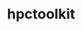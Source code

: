 ---
title: "hpctoolkit"
layout: cache
categories: [package, develop-2024-01-14]
meta: {"versions": ["2023.08.1"], "compilers": ["gcc@=11.4.0", "gcc@=9.4.0"], "oss": ["ubuntu20.04"], "platforms": ["linux"], "targets": ["neoverse_v1", "ppc64le", "x86_64_v3"], "stacks": ["e4s", "e4s-neoverse_v1", "e4s-power", "e4s-rocm-external", "root"], "num_specs": 8, "num_specs_by_stack": {"e4s-neoverse_v1": 2, "root": 8, "e4s-power": 2, "e4s": 3, "e4s-rocm-external": 1}}
spec_details: [{"hash": "synaoonk3jtdhtpzske3b4mr6wf3mdsm", "compiler": "gcc@=11.4.0", "versions": ["2023.08.1"], "os": "ubuntu20.04", "platform": "linux", "target": "neoverse_v1", "variants": ["build_system=autotools", "~cray", "+cuda", "~debug", "~level_zero", "+mpi", "~opencl", "+papi", "~python", "~rocm", "+viewer"], "stacks": ["e4s-neoverse_v1", "root"], "size": "-", "tarball": "https://binaries.spack.io/releases/develop-2024-01-14/build_cache/linux-ubuntu20.04-neoverse_v1/gcc-11.4.0/hpctoolkit-2023.08.1/linux-ubuntu20.04-neoverse_v1-gcc-11.4.0-hpctoolkit-2023.08.1-synaoonk3jtdhtpzske3b4mr6wf3mdsm.spack"}, {"hash": "mfhq7vsazhwjlx6fsre4vzmned3mvzan", "compiler": "gcc@=11.4.0", "versions": ["2023.08.1"], "os": "ubuntu20.04", "platform": "linux", "target": "neoverse_v1", "variants": ["build_system=autotools", "~cray", "~cuda", "~debug", "~level_zero", "+mpi", "~opencl", "+papi", "~python", "~rocm", "+viewer"], "stacks": ["e4s-neoverse_v1", "root"], "size": "-", "tarball": "https://binaries.spack.io/releases/develop-2024-01-14/build_cache/linux-ubuntu20.04-neoverse_v1/gcc-11.4.0/hpctoolkit-2023.08.1/linux-ubuntu20.04-neoverse_v1-gcc-11.4.0-hpctoolkit-2023.08.1-mfhq7vsazhwjlx6fsre4vzmned3mvzan.spack"}, {"hash": "uhjjmcidbz5pgx47pklgk664vbipafja", "compiler": "gcc@=9.4.0", "versions": ["2023.08.1"], "os": "ubuntu20.04", "platform": "linux", "target": "ppc64le", "variants": ["build_system=autotools", "~cray", "~cuda", "~debug", "~level_zero", "+mpi", "~opencl", "+papi", "~python", "~rocm", "+viewer"], "stacks": ["root", "e4s-power"], "size": "-", "tarball": "https://binaries.spack.io/releases/develop-2024-01-14/build_cache/linux-ubuntu20.04-ppc64le/gcc-9.4.0/hpctoolkit-2023.08.1/linux-ubuntu20.04-ppc64le-gcc-9.4.0-hpctoolkit-2023.08.1-uhjjmcidbz5pgx47pklgk664vbipafja.spack"}, {"hash": "bhhzzvljdmol7hv3kjrehad75svnbmif", "compiler": "gcc@=9.4.0", "versions": ["2023.08.1"], "os": "ubuntu20.04", "platform": "linux", "target": "ppc64le", "variants": ["build_system=autotools", "~cray", "+cuda", "~debug", "~level_zero", "+mpi", "~opencl", "+papi", "~python", "~rocm", "+viewer"], "stacks": ["root", "e4s-power"], "size": "-", "tarball": "https://binaries.spack.io/releases/develop-2024-01-14/build_cache/linux-ubuntu20.04-ppc64le/gcc-9.4.0/hpctoolkit-2023.08.1/linux-ubuntu20.04-ppc64le-gcc-9.4.0-hpctoolkit-2023.08.1-bhhzzvljdmol7hv3kjrehad75svnbmif.spack"}, {"hash": "ub65e2egufgtfugbgbb77v6as6pg2ogs", "compiler": "gcc@=11.4.0", "versions": ["2023.08.1"], "os": "ubuntu20.04", "platform": "linux", "target": "x86_64_v3", "variants": ["build_system=autotools", "~cray", "~cuda", "~debug", "~level_zero", "+mpi", "~opencl", "+papi", "~python", "~rocm", "+viewer"], "stacks": ["root", "e4s"], "size": "-", "tarball": "https://binaries.spack.io/releases/develop-2024-01-14/build_cache/linux-ubuntu20.04-x86_64_v3/gcc-11.4.0/hpctoolkit-2023.08.1/linux-ubuntu20.04-x86_64_v3-gcc-11.4.0-hpctoolkit-2023.08.1-ub65e2egufgtfugbgbb77v6as6pg2ogs.spack"}, {"hash": "4rstvpr6t7v6wgbqfrw6ovkmi4dba7m3", "compiler": "gcc@=11.4.0", "versions": ["2023.08.1"], "os": "ubuntu20.04", "platform": "linux", "target": "x86_64_v3", "variants": ["build_system=autotools", "~cray", "+cuda", "~debug", "~level_zero", "+mpi", "~opencl", "+papi", "~python", "~rocm", "+viewer"], "stacks": ["root", "e4s"], "size": "-", "tarball": "https://binaries.spack.io/releases/develop-2024-01-14/build_cache/linux-ubuntu20.04-x86_64_v3/gcc-11.4.0/hpctoolkit-2023.08.1/linux-ubuntu20.04-x86_64_v3-gcc-11.4.0-hpctoolkit-2023.08.1-4rstvpr6t7v6wgbqfrw6ovkmi4dba7m3.spack"}, {"hash": "75vk4it65vjqnlhuzjnrrcgtj4ma5sgz", "compiler": "gcc@=11.4.0", "versions": ["2023.08.1"], "os": "ubuntu20.04", "platform": "linux", "target": "x86_64_v3", "variants": ["build_system=autotools", "~cray", "~cuda", "~debug", "~level_zero", "+mpi", "~opencl", "+papi", "~python", "+rocm", "+viewer"], "stacks": ["root", "e4s-rocm-external"], "size": "-", "tarball": "https://binaries.spack.io/releases/develop-2024-01-14/build_cache/linux-ubuntu20.04-x86_64_v3/gcc-11.4.0/hpctoolkit-2023.08.1/linux-ubuntu20.04-x86_64_v3-gcc-11.4.0-hpctoolkit-2023.08.1-75vk4it65vjqnlhuzjnrrcgtj4ma5sgz.spack"}, {"hash": "7cgv4ubbaurvgmxxtb57dvpkaadx5dbk", "compiler": "gcc@=11.4.0", "versions": ["2023.08.1"], "os": "ubuntu20.04", "platform": "linux", "target": "x86_64_v3", "variants": ["build_system=autotools", "~cray", "~cuda", "~debug", "~level_zero", "+mpi", "~opencl", "+papi", "~python", "+rocm", "+viewer"], "stacks": ["root", "e4s"], "size": "-", "tarball": "https://binaries.spack.io/releases/develop-2024-01-14/build_cache/linux-ubuntu20.04-x86_64_v3/gcc-11.4.0/hpctoolkit-2023.08.1/linux-ubuntu20.04-x86_64_v3-gcc-11.4.0-hpctoolkit-2023.08.1-7cgv4ubbaurvgmxxtb57dvpkaadx5dbk.spack"}]
---